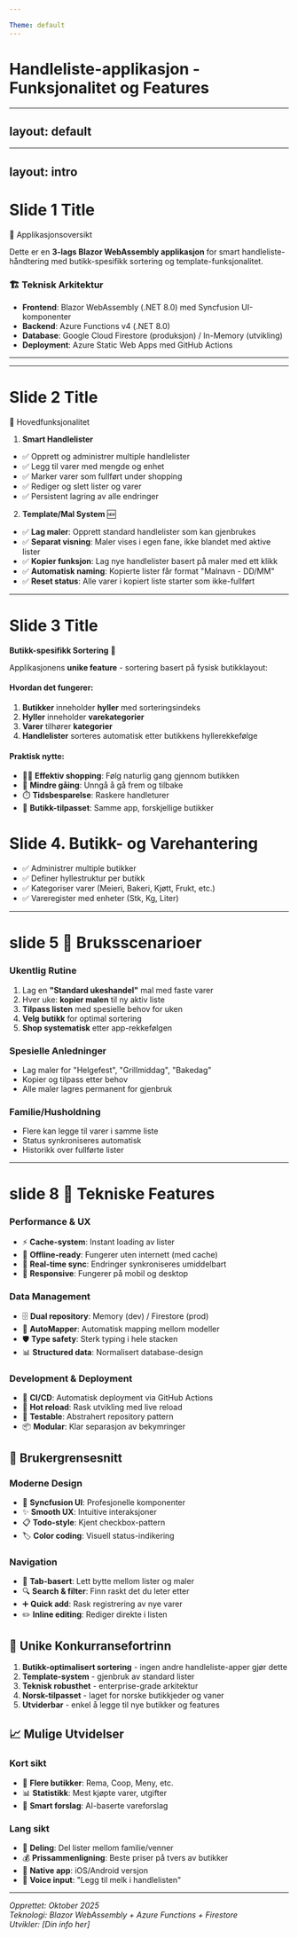 ```yaml
---

Theme: default 
---
```


# Handleliste-applikasjon - Funksjonalitet og Features
---
layout: default
---

---
layout: intro
---
# Slide 1 Title

📱 Applikasjonsoversikt

Dette er en **3-lags Blazor WebAssembly applikasjon** for smart handleliste-håndtering med butikk-spesifikk sortering og template-funksjonalitet.

### 🏗️ Teknisk Arkitektur
- **Frontend**: Blazor WebAssembly (.NET 8.0) med Syncfusion UI-komponenter
- **Backend**: Azure Functions v4 (.NET 8.0) 
- **Database**: Google Cloud Firestore (produksjon) / In-Memory (utvikling)
- **Deployment**: Azure Static Web Apps med GitHub Actions

---

---
# Slide 2 Title
 🛒 Hovedfunksjonalitet

 1. **Smart Handlelister**
- ✅ Opprett og administrer multiple handlelister
- ✅ Legg til varer med mengde og enhet
- ✅ Marker varer som fullført under shopping
- ✅ Rediger og slett lister og varer
- ✅ Persistent lagring av alle endringer

 2. **Template/Mal System** 🆕
- ✅ **Lag maler**: Opprett standard handlelister som kan gjenbrukes
- ✅ **Separat visning**: Maler vises i egen fane, ikke blandet med aktive lister
- ✅ **Kopier funksjon**: Lag nye handlelister basert på maler med ett klikk
- ✅ **Automatisk naming**: Kopierte lister får format "Malnavn - DD/MM"
- ✅ **Reset status**: Alle varer i kopiert liste starter som ikke-fullført

---

# Slide 3 Title 

**Butikk-spesifikk Sortering** 🏪

Applikasjonens **unike feature** - sortering basert på fysisk butikklayout:

#### Hvordan det fungerer:
1. **Butikker** inneholder **hyller** med sorteringsindeks
2. **Hyller** inneholder **varekategorier** 
3. **Varer** tilhører **kategorier**
4. **Handlelister** sorteres automatisk etter butikkens hyllerekkefølge

#### Praktisk nytte:
- 🚶‍♂️ **Effektiv shopping**: Følg naturlig gang gjennom butikken
- 🛒 **Mindre gåing**: Unngå å gå frem og tilbake
- ⏱️ **Tidsbesparelse**: Raskere handleturer
- 📱 **Butikk-tilpasset**: Samme app, forskjellige butikker

# Slide 4. **Butikk- og Varehantering**
- ✅ Administrer multiple butikker
- ✅ Definer hyllestruktur per butikk
- ✅ Kategoriser varer (Meieri, Bakeri, Kjøtt, Frukt, etc.)
- ✅ Vareregister med enheter (Stk, Kg, Liter)

---

# slide 5 🎯 Bruksscenarioer

### **Ukentlig Rutine**
1. Lag en **"Standard ukeshandel"** mal med faste varer
2. Hver uke: **kopier malen** til ny aktiv liste
3. **Tilpass listen** med spesielle behov for uken
4. **Velg butikk** for optimal sortering
5. **Shop systematisk** etter app-rekkefølgen

### **Spesielle Anledninger**
- Lag maler for "Helgefest", "Grillmiddag", "Bakedag"
- Kopier og tilpass etter behov
- Alle maler lagres permanent for gjenbruk

### **Familie/Husholdning**
- Flere kan legge til varer i samme liste
- Status synkroniseres automatisk
- Historikk over fullførte lister

---


# slide 8 🔧 Tekniske Features

### **Performance & UX**
- ⚡ **Cache-system**: Instant loading av lister
- 📶 **Offline-ready**: Fungerer uten internett (med cache)
- 🔄 **Real-time sync**: Endringer synkroniseres umiddelbart
- 📱 **Responsive**: Fungerer på mobil og desktop

### **Data Management**
- 🗄️ **Dual repository**: Memory (dev) / Firestore (prod)
- 🔄 **AutoMapper**: Automatisk mapping mellom modeller
- 🛡️ **Type safety**: Sterk typing i hele stacken
- 📊 **Structured data**: Normalisert database-design

### **Development & Deployment**
- 🚀 **CI/CD**: Automatisk deployment via GitHub Actions
- 🔧 **Hot reload**: Rask utvikling med live reload
- 🧪 **Testable**: Abstrahert repository pattern
- 📦 **Modular**: Klar separasjon av bekymringer

## 🎨 Brukergrensesnitt

### **Moderne Design**
- 🎨 **Syncfusion UI**: Profesjonelle komponenter
- ✨ **Smooth UX**: Intuitive interaksjoner
- 📋 **Todo-style**: Kjent checkbox-pattern
- 🏷️ **Color coding**: Visuell status-indikering

### **Navigation**
- 📑 **Tab-basert**: Lett bytte mellom lister og maler
- 🔍 **Search & filter**: Finn raskt det du leter etter
- ➕ **Quick add**: Rask registrering av nye varer
- ✏️ **Inline editing**: Rediger direkte i listen

## 🚀 Unike Konkurransefortrinn

1. **Butikk-optimalisert sortering** - ingen andre handleliste-apper gjør dette
2. **Template-system** - gjenbruk av standard lister
3. **Teknisk robusthet** - enterprise-grade arkitektur
4. **Norsk-tilpasset** - laget for norske butikkjeder og vaner
5. **Utviderbar** - enkel å legge til nye butikker og features

## 📈 Mulige Utvidelser

### **Kort sikt**
- 🏪 **Flere butikker**: Rema, Coop, Meny, etc.
- 📊 **Statistikk**: Mest kjøpte varer, utgifter
- 🎯 **Smart forslag**: AI-baserte vareforslag

### **Lang sikt**
- 🛒 **Deling**: Del lister mellom familie/venner
- 💰 **Prissammenligning**: Beste priser på tvers av butikker
- 📱 **Native app**: iOS/Android versjon
- 🤖 **Voice input**: "Legg til melk i handlelisten"

---

*Opprettet: Oktober 2025*  
*Teknologi: Blazor WebAssembly + Azure Functions + Firestore*  
*Utvikler: [Din info her]*
